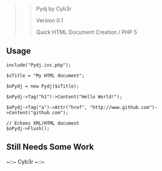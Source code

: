 >> Pydj by Cyb3r
>>
>> Version 0.1
>>
>> Quick HTML Document Creation / PHP 5

## Usage

    include("Pydj.inc.php");
	
	$sTitle = "My HTML document";
	
	$oPydj = new Pydj($sTitle);
	
	$oPydj->Tag("h1")->Content("Hello World!");
	
	$oPydj->Tag("a")->Attr("href", "http://www.github.com")->Content("github.com");
	
	// Echoes XML/HTML document
	$oPydj->Flush();

## Still Needs Some Work



~::~ Cyb3r ~::~
